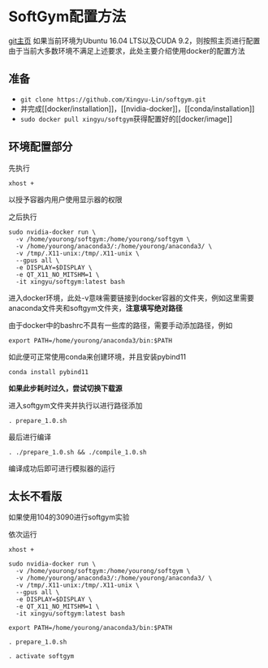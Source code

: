 # SoftGym配置方法
[git主页](https://github.com/Xingyu-Lin/softgym)
如果当前环境为Ubuntu 16.04 LTS以及CUDA 9.2，则按照主页进行配置
由于当前大多数环境不满足上述要求，此处主要介绍使用docker的配置方法
## 准备
- `git clone https://github.com/Xingyu-Lin/softgym.git`
- 并完成[[docker/installation]]，[[nvidia-docker]]，[[conda/installation]]
- `sudo docker pull xingyu/softgym`获得配置好的[[docker/image]]
## 环境配置部分

先执行

```
xhost +
```

以授予容器内用户使用显示器的权限

之后执行

```
sudo nvidia-docker run \
  -v /home/yourong/softgym:/home/yourong/softgym \
  -v /home/yourong/anaconda3/:/home/yourong/anaconda3/ \
  -v /tmp/.X11-unix:/tmp/.X11-unix \
  --gpus all \
  -e DISPLAY=$DISPLAY \
  -e QT_X11_NO_MITSHM=1 \
  -it xingyu/softgym:latest bash
```

进入docker环境，此处-v意味需要链接到docker容器的文件夹，例如这里需要anaconda文件夹和softgym文件夹，**注意填写绝对路径**

由于docker中的bashrc不具有一些库的路径，需要手动添加路径，例如

```
export PATH=/home/yourong/anaconda3/bin:$PATH
```

如此便可正常使用conda来创建环境，并且安装pybind11

```
conda install pybind11
```

**如果此步耗时过久，尝试切换下载源**

进入softgym文件夹并执行以进行路径添加

```
. prepare_1.0.sh
```

最后进行编译

```
. ./prepare_1.0.sh && ./compile_1.0.sh
```

编译成功后即可进行模拟器的运行

## 太长不看版

如果使用104的3090进行softgym实验

依次运行

```
xhost +

sudo nvidia-docker run \
  -v /home/yourong/softgym:/home/yourong/softgym \
  -v /home/yourong/anaconda3/:/home/yourong/anaconda3/ \
  -v /tmp/.X11-unix:/tmp/.X11-unix \
  --gpus all \
  -e DISPLAY=$DISPLAY \
  -e QT_X11_NO_MITSHM=1 \
  -it xingyu/softgym:latest bash

export PATH=/home/yourong/anaconda3/bin:$PATH

. prepare_1.0.sh

. activate softgym
```


